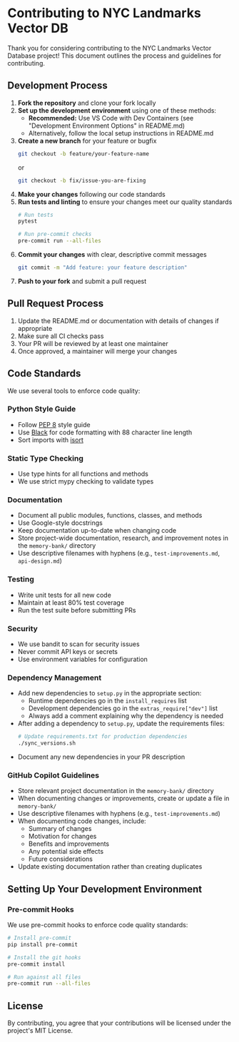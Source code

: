 # Contributing to NYC Landmarks Vector DB

Thank you for considering contributing to the NYC Landmarks Vector Database project!
This document outlines the process and guidelines for contributing.

## Development Process

1. **Fork the repository** and clone your fork locally
1. **Set up the development environment** using one of these methods:
   - **Recommended:** Use VS Code with Dev Containers (see "Development Environment
     Options" in README.md)
   - Alternatively, follow the local setup instructions in README.md
1. **Create a new branch** for your feature or bugfix
   ```bash
   git checkout -b feature/your-feature-name
   ```
   or
   ```bash
   git checkout -b fix/issue-you-are-fixing
   ```
1. **Make your changes** following our code standards
1. **Run tests and linting** to ensure your changes meet our quality standards
   ```bash
   # Run tests
   pytest

   # Run pre-commit checks
   pre-commit run --all-files
   ```
1. **Commit your changes** with clear, descriptive commit messages
   ```bash
   git commit -m "Add feature: your feature description"
   ```
1. **Push to your fork** and submit a pull request

## Pull Request Process

1. Update the README.md or documentation with details of changes if appropriate
1. Make sure all CI checks pass
1. Your PR will be reviewed by at least one maintainer
1. Once approved, a maintainer will merge your changes

## Code Standards

We use several tools to enforce code quality:

### Python Style Guide

- Follow [PEP 8](https://www.python.org/dev/peps/pep-0008/) style guide
- Use [Black](https://black.readthedocs.io/) for code formatting with 88 character line
  length
- Sort imports with [isort](https://pycqa.github.io/isort/)

### Static Type Checking

- Use type hints for all functions and methods
- We use strict mypy checking to validate types

### Documentation

- Document all public modules, functions, classes, and methods
- Use Google-style docstrings
- Keep documentation up-to-date when changing code
- Store project-wide documentation, research, and improvement notes in the
  `memory-bank/` directory
- Use descriptive filenames with hyphens (e.g., `test-improvements.md`, `api-design.md`)

### Testing

- Write unit tests for all new code
- Maintain at least 80% test coverage
- Run the test suite before submitting PRs

### Security

- We use bandit to scan for security issues
- Never commit API keys or secrets
- Use environment variables for configuration

### Dependency Management

- Add new dependencies to `setup.py` in the appropriate section:
  - Runtime dependencies go in the `install_requires` list
  - Development dependencies go in the `extras_require["dev"]` list
  - Always add a comment explaining why the dependency is needed
- After adding a dependency to `setup.py`, update the requirements files:
  ```bash
  # Update requirements.txt for production dependencies
  ./sync_versions.sh
  ```
- Document any new dependencies in your PR description

### GitHub Copilot Guidelines

- Store relevant project documentation in the `memory-bank/` directory
- When documenting changes or improvements, create or update a file in `memory-bank/`
- Use descriptive filenames with hyphens (e.g., `test-improvements.md`)
- When documenting code changes, include:
  - Summary of changes
  - Motivation for changes
  - Benefits and improvements
  - Any potential side effects
  - Future considerations
- Update existing documentation rather than creating duplicates

## Setting Up Your Development Environment

### Pre-commit Hooks

We use pre-commit hooks to enforce code quality standards:

```bash
# Install pre-commit
pip install pre-commit

# Install the git hooks
pre-commit install

# Run against all files
pre-commit run --all-files
```

## License

By contributing, you agree that your contributions will be licensed under the project's
MIT License.
